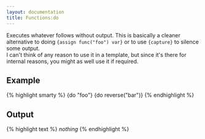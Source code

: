 ```yaml
---
layout: documentation
title: Functions:do
---
```


Executes whatever follows without output. This is basically a cleaner alternative to doing `{assign func("foo") var}` or to use `{capture}` to silence some output.  
I can't think of any reason to use it in a template, but since it's there for internal reasons, you might as well use it if required.

## Example
{% highlight smarty %}
{do "foo"}
{do reverse("bar")}
{% endhighlight %}

## Output
{% highlight text %}
*nothing*
{% endhighlight %}